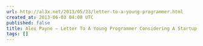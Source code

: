 ```yaml
---
url: http://al3x.net/2013/05/23/letter-to-a-young-programmer.html
created_at: 2013-06-03 04:08 UTC
published: false
title: Alex Payne — Letter To A Young Programmer Considering A Startup
tags: []
---
```



